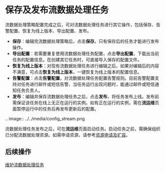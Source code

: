 # 保存及发布流数据处理任务
流数据处理策略配置完成之后，可对流数据处理任务进行其它操作，包括保存、告警配置、恢复为线上版本、导出配置、发布。
- **保存**：编辑完流数据处理策略后，点击**保存**。只有保存后的任务才能进行发布操作。
- **导出配置**：若需要重复使用流数据处理任务配置，点击**导出配置**，下载出当前任务的配置信息。在创建其它任务时，可直接导入保存的配置文件。
- **恢复为线上版本**：对现有流数据处理任务进行编辑之后，如果对编辑后的内容不满意，可点击**恢复为线上版本**，一键恢复为线上版本的配置信息。
- **告警配置**：点击**告警配置**，对流数据处理任务配置告警规则。目前告警配置支持对任务进行邮件或短信告警，当任务运行出现问题时，能通过邮件或短信通知任务负责人。
- **发布**：编辑并保存流数据处理任务之后，点击**发布**，将任务发布上线。发布前需保证该任务在线上无正在运行的实例。如有正在运行的实例，需在**流运维**页面暂停运行中的任务后再发布更新后的配置。

.. image:: ../../media/config_stream.png

流数据处理任务发布之后，可在**流运维**页面启动任务。启动任务之前，需确保组织已分配流数据处理资源。如需申请资源，请参考[资源申请及扩容](/docs/enos/zh_CN/latest/resourcemanagement/getstarted.html)。

## 后续操作

[维护流数据处理任务](monitoring_job)